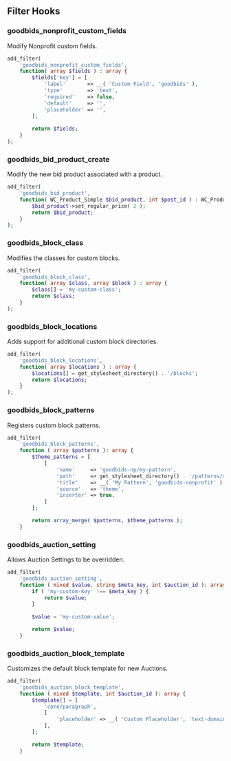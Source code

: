 ## Filter Hooks

### goodbids_nonprofit_custom_fields

Modify Nonprofit custom fields.

```php
add_filter(
	'goodbids_nonprofit_custom_fields',
	function( array $fields ) : array {
		$fields['key'] = [
			'label'       => __( 'Custom Field', 'goodbids' ),
			'type'        => 'text',
			'required'    => false,
			'default'     => '',
			'placeholder' => '',
		];
		
		return $fields;
	}
);
```
### goodbids_bid_product_create

Modify the new bid product associated with a product.

```php
add_filter(
	'goodbids_bid_product',
	function( WC_Product_Simple $bid_product, int $post_id ) : WC_Product_Simple {
		$bid_product->set_regular_price( 2 );
		return $bid_product;
	}
);
```

### goodbids_block_class

Modifies the classes for custom blocks.

```php
add_filter(
	'goodbids_block_class',
	function( array $class, array $block ) : array {
		$class[] = 'my-custom-class';
		return $class;
	}
);
```

### goodbids_block_locations

Adds support for additional custom block directories.

```php
add_filter(
	'goodbids_block_locations',
	function( array $locations ) : array {
		$locations[] = get_stylesheet_directory() . '/blocks';
		return $locations;
	}
);
```

### goodbids_block_patterns

Registers custom block patterns.

```php
add_filter(
	'goodbids_block_patterns',
	function ( array $patterns ): array {
		$theme_patterns = [
			[
				'name'     => 'goodbids-np/my-pattern',
				'path'     => get_stylesheet_directory() . '/patterns/my-pattern.php',
				'title'    => __( 'My Pattern', 'goodbids-nonprofit' ),
				'source'   => 'theme',
				'inserter' => true,
			]
		];

		return array_merge( $patterns, $theme_patterns );
	}
```

### goodbids_auction_setting

Allows Auction Settings to be overridden.

```php
add_filter(
	'goodbids_auction_setting',
	function ( mixed $value, string $meta_key, int $auction_id ): array {
		if ( 'my-custom-key' !== $meta_key ) {
			return $value;
		}
		
		$value = 'my-custom-value';

		return $value;
	}
```

### goodbids_auction_block_template

Customizes the default block template for new Auctions.

```php
add_filter(
	'goodbids_auction_block_template',
	function ( mixed $template, int $auction_id ): array {
		$template[] = [
			'core/paragraph',
			[
				'placeholder' => __( 'Custom Placeholder', 'text-domain' ),
			],		
		];

		return $template;
	}
```
